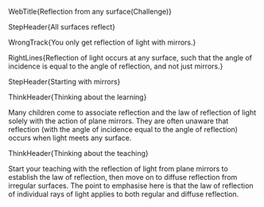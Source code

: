 WebTitle{Reflection from any surface(Challenge)}

StepHeader{All surfaces reflect}

WrongTrack{You only get reflection of light with mirrors.}

RightLines{Reflection of light occurs at any surface, such that the angle of incidence is equal to the angle of reflection, and not just mirrors.}

StepHeader{Starting with mirrors}

ThinkHeader{Thinking about the learning}

Many children come to associate reflection and the law of reflection of light solely with the action of plane mirrors. They are often unaware that reflection (with the angle of incidence equal to the angle of reflection) occurs when light meets any surface.

ThinkHeader{Thinking about the teaching}

Start your teaching with the reflection of light from plane mirrors to establish the law of reflection, then move on to diffuse reflection from irregular surfaces. The point to emphasise here is that the law of reflection of individual rays of light applies to both regular and diffuse reflection.

